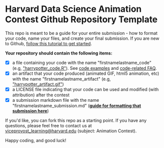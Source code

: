 # Harvard Data Science Animation Contest Github Repository Template

This repo is meant to be a guide for your entire submission - how to format your code, name your files, and create your final submission. If you are new to Github, [follow this tutorial to get started](https://guides.github.com/activities/hello-world/).

**Your repository should contain the following items:**
- [x] a file containing your code with the name "firstnamelastname_code" (e.g, ["harrypotter_code.R"](CodeExamples/harrypotter_code.R)). See [code examples](CodeExamples) and [code-related FAQ](CodeExamples/README.md).
- [x] an artifact that your code produced (animated GIF, html5 animation, etc) with the name "firstnamelastname_artifact" (e.g, ["harrypotter_artifact.gif"](ArtifactExamples/harrypotter_artifact.gif))
- [x] a LICENSE file indicating that your code can be used and modified (with attribution) after the contest
- [x] a submission markdown file with the name "firstnamelastname_submission.md" (**[guide for formatting that submission here](SubmissionTemplate.md)**)

If you'd like, you can fork this repo as a starting point. If you have any questions, please feel free to contact us at  viceprovost_learning@harvard.edu (subject: Animation Contest).

Happy coding, and good luck!
